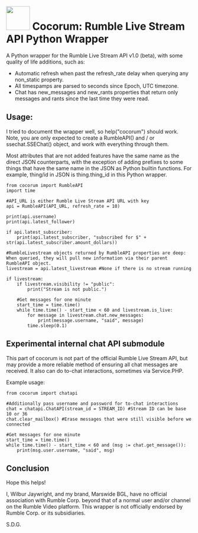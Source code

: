 <h1><img src="https://raw.githubusercontent.com/thelabcat/rumble-api-wrapper-py/main/cocorum_icon.png" alt="" width="64"/> Cocorum: Rumble Live Stream API Python Wrapper</h1>

A Python wrapper for the Rumble Live Stream API v1.0 (beta), with some quality of life additions, such as:

- Automatic refresh when past the refresh_rate delay when querying any non_static property.
- All timespamps are parsed to seconds since Epoch, UTC timezone.
- Chat has new_messages and new_rants properties that return only messages and rants since the last time they were read.

## Usage:
I tried to document the wrapper well, so help("cocorum") should work. Note, you are only expected to create a RumbleAPI() and / or ssechat.SSEChat() object, and work with everything through them.

Most attributes that are not added features have the same name as the direct JSON counterparts, with the exception of adding prefixes to some things that have the same name in the JSON as Python builtin functions. For example, thing/id in JSON is thing.thing_id in this Python wrapper.

```
from cocorum import RumbleAPI
import time

#API_URL is either Rumble Live Stream API URL with key
api = RumbleAPI(API_URL, refresh_rate = 10)

print(api.username)
print(api.latest_follower)

if api.latest_subscriber:
    print(api.latest_subscriber, "subscribed for $" + str(api.latest_subscriber.amount_dollars))

#RumbleLivestream objects returned by RumbleAPI properties are deep: When queried, they will pull new information via their parent RumbleAPI object.
livestream = api.latest_livestream #None if there is no stream running

if livestream:
    if livestream.visibility != "public":
        print("Stream is not public.")

    #Get messages for one minute
    start_time = time.time()
    while time.time() - start_time < 60 and livestream.is_live:
        for message in livestream.chat.new_messages:
            print(message.username, "said", message)
        time.sleep(0.1)
```

## Experimental internal chat API submodule
This part of cocorum is not part of the official Rumble Live Stream API, but may provide a more reliable method of ensuring all chat messages are received.
It also can do to-chat interactions, sometimes via Service.PHP.

Example usage:
```
from cocorum import chatapi

#Additionally pass username and password for to-chat interactions
chat = chatapi.ChatAPI(stream_id = STREAM_ID) #Stream ID can be base 10 or 36
chat.clear_mailbox() #Erase messages that were still visible before we connected

#Get messages for one minute
start_time = time.time()
while time.time() - start_time < 60 and (msg := chat.get_message()):
    print(msg.user.username, "said", msg)
```

## Conclusion
Hope this helps!

I, Wilbur Jaywright, and my brand, Marswide BGL, have no official association with Rumble Corp. beyond that of a normal user and/or channel on the Rumble Video platform. This wrapper is not officially endorsed by Rumble Corp. or its subsidiaries.

S.D.G.

